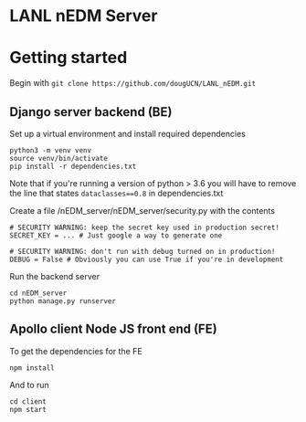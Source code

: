 # LANL nEDM Server

# Getting started

Begin with `git clone https://github.com/dougUCN/LANL_nEDM.git`

## Django server backend (BE)

Set up a virtual environment and install required dependencies
```
python3 -m venv venv
source venv/bin/activate
pip install -r dependencies.txt
```
Note that if you're running a version of python > 3.6 you will have to remove
the line that states `dataclasses==0.8` in dependencies.txt

Create a file /nEDM_server/nEDM_server/security.py with the contents
```
# SECURITY WARNING: keep the secret key used in production secret!
SECRET_KEY = ... # Just google a way to generate one

# SECURITY WARNING: don't run with debug turned on in production!
DEBUG = False # Obviously you can use True if you're in development
```

Run the backend server

```
cd nEDM_server
python manage.py runserver
```

## Apollo client Node JS front end (FE)

To get the dependencies for the FE

```
npm install
```

And to run

```
cd client
npm start
```



